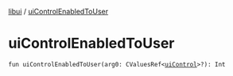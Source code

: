 [libui](index.md) / [uiControlEnabledToUser](./ui-control-enabled-to-user.md)

# uiControlEnabledToUser

`fun uiControlEnabledToUser(arg0: CValuesRef<`[`uiControl`](ui-control/index.md)`>?): Int`